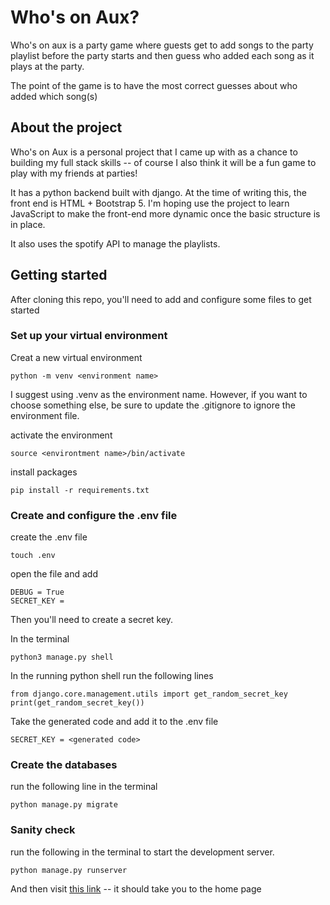 # Who's on Aux?

Who's on aux is a party game where guests get to add songs to the party playlist 
before the party starts and then guess who added each song as it plays at the party.

The point of the game is to have the most correct guesses about who added which song(s)

## About the project
Who's on Aux is a personal project that I came up with as a chance to building my full stack skills --
of course I also think it will be a fun game to play with my friends at parties!

It has a python backend built with django. At the time of writing this, the front end is HTML + Bootstrap 5.
I'm hoping use the project to learn JavaScript to make the front-end more dynamic 
once the basic structure is in place.

It also uses the spotify API to manage the playlists.

## Getting started
After cloning this repo, you'll need to add and configure some files to get started

### Set up your virtual environment

Creat a new virtual environment

```python -m venv <environment name>```

I suggest using .venv as the environment name. However, if you want to choose something else,
be sure to update the .gitignore to ignore the environment file.

activate the environment

```source <environtment name>/bin/activate```

install packages

```pip install -r requirements.txt```

### Create and configure the .env file

create the .env file

```touch .env```

open the file and add

```
DEBUG = True
SECRET_KEY =
```

Then you'll need to create a secret key.

In the terminal

```python3 manage.py shell```

In the running python shell run the following lines
```
from django.core.management.utils import get_random_secret_key
print(get_random_secret_key())
```

Take the generated code and add it to the .env file

```SECRET_KEY = <generated code>```

### Create the databases

run the following line in the terminal

```python manage.py migrate```

### Sanity check

run the following in the terminal to start the development server.

```python manage.py runserver```

And then visit [this link](http://127.0.0.1:8000/WhosOnAux/) -- it should take you to the home page
